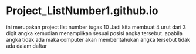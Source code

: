 # Project_ListNumber1.github.io
ini merupakan project list number tugas 10
Jadi kita membuat 4 urut dari 3 digit angka kemudian menampilkan sesuai posisi angka tersebut. apabila angka tidak ada maka computer akan memberitahukan angka tersebut tidak ada dalam daftar
